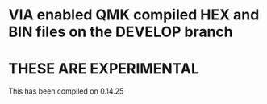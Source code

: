 # VIA enabled QMK compiled HEX and BIN files on the DEVELOP branch

# THESE ARE EXPERIMENTAL 

 This has been compiled on 0.14.25
